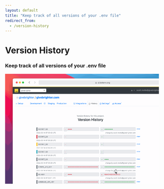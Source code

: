 ```yaml
---
layout: default
title: "Keep track of all versions of your .env file"
redirect_from:
  - /version-history
---
```


<div class="row">
  <div class="col-lg-8 offset-lg-2">
    <h1 class="text-center h5 text-secondary font-monospace mt-5 pb-0 mb-0 fw-normal">Version History</h1>
    <h3 class="text-center h2 fw-bold">Keep track of all versions of your .env file</h3>
  </div>
</div>

<div class="row mb-5">
  <div class="col-lg-6 offset-lg-3">
    <img src="/assets-www/img/cloudinary/version-history-908b0b1c127a2c31605e7b60cb5508cfdcba5002018263c328f949db3bb567e5_lnjdhr.gif" class="w-100 border border-4 rounded" />
  </div>
</div>
